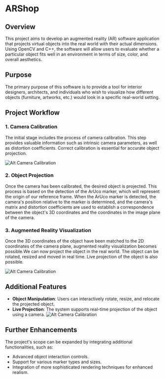 # ARShop

## Overview

This project aims to develop an augmented reality (AR) software application that projects virtual objects into the real world with their actual dimensions. Using OpenCV and C++, the software will allow users to evaluate whether a particular object fits well in an environment in terms of size, color, and overall aesthetics.

## Purpose
The primary purpose of this software is to provide a tool for interior designers, architects, and individuals who wish to visualize how different objects (furniture, artworks, etc.) would look in a specific real-world setting.

## Project Workflow

### 1. Camera Calibration

The initial stage includes the process of camera calibration. This step provides valuable information such as intrinsic camera parameters, as well as distortion coefficients. Correct calibration is essential for accurate object projection.

![Alt Camera Calibration](https://github.com/ange-nguetsop/ARShop/blob/master/CppCLR_WinformsProject-main/CppCLR_WinformsProject/Calibration.gif)
### 2. Object Projection

Once the camera has been calibrated, the desired object is projected. This process is based on the detection of the ArUco marker, which will represent the origin of our reference frame. When the ArUco marker is detected, the camera's position relative to the marker is determined, and the camera's matrix and distortion coefficients are used to establish a correspondence between the object's 3D coordinates and the coordinates in the image plane of the camera.

### 3. Augmented Reality Visualization

Once the 3D coordinates of the object have been matched to the 2D coordinates of the camera plane, augmented reality visualization becomes possible.We can now project the object in the real world. The object can be rotated, resized and moved in real time. Live projection of the object is also possible.

![Alt Camera Calibration](https://github.com/ange-nguetsop/ARShop/blob/master/CppCLR_WinformsProject-main/CppCLR_WinformsProject/ImageView.gif)

## Additional Features

- **Object Manipulation**: Users can interactively rotate, resize, and relocate the projected object.
- **Live Projection**: The system supports real-time projection of the object using a camera.
![Alt Camera Calibration](https://github.com/ange-nguetsop/ARShop/blob/master/CppCLR_WinformsProject-main/CppCLR_WinformsProject/LiveView.gif)

## Further Enhancements

The project's scope can be expanded by integrating additional functionalities, such as:
- Advanced object interaction controls.
- Support for various marker types and sizes.
- Integration of more sophisticated rendering techniques for enhanced realism.

